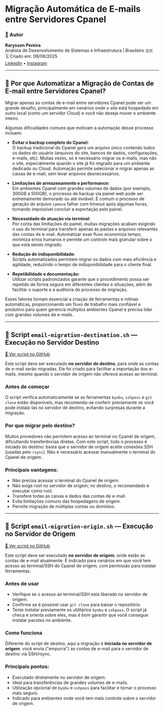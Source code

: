 # Migração Automática de E-mails entre Servidores Cpanel

### 👤 Autor

**Rarysson Pereira**  
Analista de Desenvolvimento de Sistemas e Infraestrutura | Brasileiro 🇧🇷  
🗓️ Criado em: 09/06/2025  
[LinkedIn](https://www.linkedin.com/in/rarysson-pereira?utm_source=share&utm_campaign=share_via&utm_content=profile&utm_medium=android_app) • [Instagram](https://www.instagram.com/raryssonpereira?igsh=MXhhb3N2MW1yNzl3cA==)

---

## 🤔 Por que Automatizar a Migração de Contas de E-mail entre Servidores Cpanel?

Migrar apenas as contas de e-mail entre servidores Cpanel pode ser um grande desafio, principalmente em cenários onde o site está hospedado em outro local (como um servidor Cloud) e você não deseja mover o ambiente inteiro.

Algumas dificuldades comuns que motivam a automação desse processo incluem:

- **Evitar o backup completo do Cpanel:**  
  O backup tradicional do Cpanel gera um arquivo único contendo todos os dados do usuário (arquivos do site, bancos de dados, configurações, e-mails, etc). Muitas vezes, só é necessário migrar os e-mails, mas não o site, especialmente quando o site já foi migrado para um ambiente dedicado ou Cloud. Automação permite selecionar e migrar apenas as caixas de e-mail, sem levar arquivos desnecessários.

- **Limitações de armazenamento e performance:**  
  Em ambientes Cpanel com grandes volumes de dados (por exemplo, 300GB a 500GB), o processo de backup via painel web pode ser extremamente demorado ou até inviável. É comum o processo de geração do arquivo `cpmove` falhar com timeout após algumas horas, tornando impossível concluir a exportação pelo painel.

- **Necessidade de atuação via terminal:**  
  Por conta das limitações do painel, muitas migrações acabam exigindo o uso do terminal para transferir apenas as pastas e arquivos relevantes das contas de e-mail. Automatizar esse fluxo economiza tempo, minimiza erros humanos e permite um controle mais granular sobre o que está sendo migrado.

- **Redução de indisponibilidade:**  
  Scripts automatizados permitem migrar os dados com mais eficiência e agilidade, reduzindo o tempo de indisponibilidade para o cliente final.

- **Repetibilidade e documentação:**  
  Utilizar scripts padronizados garante que o procedimento possa ser repetido de forma segura em diferentes clientes e situações, além de facilitar o suporte e a auditoria do processo de migração.

Esses fatores tornam essencial a criação de ferramentas e rotinas automáticas, proporcionando um fluxo de trabalho mais confiável e produtivo para quem gerencia múltiplos ambientes Cpanel e precisa lidar com grandes volumes de e-mails.

---

## 🛬 Script `email-migration-destination.sh` — Execução no Servidor Destino  
[🔗 Ver script no GitHub](https://github.com/RaryssonPereira/cpanel-email-migration/blob/main/email-migration-destination.sh)

Este script deve ser executado **no servidor de destino**, para onde as contas de e-mail serão migradas. Ele foi criado para facilitar a importação dos e-mails, mesmo quando o servidor de origem não oferece acesso ao terminal.

### **Antes de começar**

O script verifica automaticamente se as ferramentas `byobu`, `sshpass` e `git clone` estão disponíveis, mas recomenda-se conferir previamente se você pode instalá-las no servidor de destino, evitando surpresas durante a migração.

### **Por que migrar pelo destino?**

Muitos provedores não permitem acesso ao terminal no Cpanel de origem, dificultando transferências diretas. Com este script, todo o processo é iniciado do destino: basta que o servidor de origem aceite conexões SSH (usadas pelo `rsync`). Não é necessário acessar manualmente o terminal do Cpanel de origem.

### **Principais vantagens:**

- Não precisa acessar o terminal do Cpanel de origem.
- Não exige root no servidor de origem; no destino, o recomendado é executar como root.
- Transfere todas as caixas e dados das contas de e-mail.
- Evita limitações comuns das hospedagens de origem.
- Permite migração de múltiplas contas ou domínios.

---

## 🚀 Script `email-migration-origin.sh` — Execução no Servidor de Origem  
[🔗 Ver script no GitHub](https://github.com/RaryssonPereira/cpanel-email-migration/blob/main/email-migration-origin.sh)

Este script deve ser executado **no servidor de origem**, onde estão as contas de e-mail atualmente. É indicado para cenários em que você tem acesso ao terminal/SSH do Cpanel de origem, com permissão para instalar ferramentas.

### **Antes de usar**

- Verifique se o acesso ao terminal/SSH está liberado no servidor de origem.
- Confirme se é possível usar `git clone` para baixar o repositório.
- Tente instalar previamente os utilitários `byobu` e `sshpass`. O script já checa e orienta sobre eles, mas é bom garantir que você consegue instalar pacotes no ambiente.

### **Como funciona**

Diferente do script de destino, aqui a migração é **iniciada no servidor de origem**: você envia ("empurra") as contas de e-mail para o servidor de destino via SSH/rsync.

### **Principais pontos:**
- Executado diretamente no servidor de origem.
- Ideal para transferências de grandes volumes de e-mails.
- Utilização opcional de `byobu` e `sshpass` para facilitar e tornar o processo mais seguro.
- Indicado para ambientes onde você tem mais controle sobre o servidor de origem.

